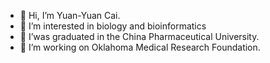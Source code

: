 - 👋 Hi, I’m Yuan-Yuan Cai.
- 👀 I’m interested in biology and bioinformatics
- 🌱 I’was graduated in the China Pharmaceutical University. 
- 💞️ I’m working on Oklahoma Medical Research Foundation. 

<!---
Nora1993C/Nora1993C is a ✨ special ✨ repository because its `README.md` (this file) appears on your GitHub profile.
You can click the Preview link to take a look at your changes.
--->
